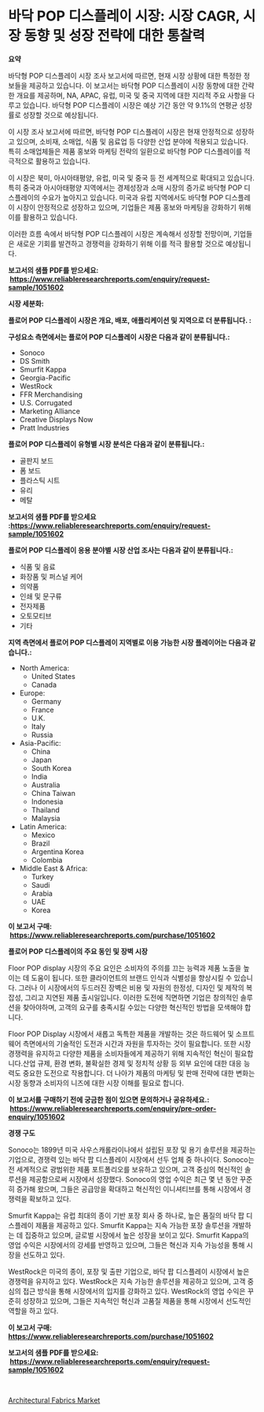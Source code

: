 <p><h1>바닥 POP 디스플레이 시장: 시장 CAGR, 시장 동향 및 성장 전략에 대한 통찰력</h1></p><p><strong>요약</strong></p>
<p><p>바닥형 POP 디스플레이 시장 조사 보고서에 따르면, 현재 시장 상황에 대한 특정한 정보들을 제공하고 있습니다. 이 보고서는 바닥형 POP 디스플레이 시장 동향에 대한 간략한 개요를 제공하며, NA, APAC, 유럽, 미국 및 중국 지역에 대한 지리적 주요 사항을 다루고 있습니다. 바닥형 POP 디스플레이 시장은 예상 기간 동안 약 9.1%의 연평균 성장률로 성장할 것으로 예상됩니다.</p><p>이 시장 조사 보고서에 따르면, 바닥형 POP 디스플레이 시장은 현재 안정적으로 성장하고 있으며, 소비재, 소매업, 식품 및 음료업 등 다양한 산업 분야에 적용되고 있습니다. 특히 소매업체들은 제품 홍보와 마케팅 전략의 일환으로 바닥형 POP 디스플레이를 적극적으로 활용하고 있습니다.</p><p>이 시장은 북미, 아시아태평양, 유럽, 미국 및 중국 등 전 세계적으로 확대되고 있습니다. 특히 중국과 아시아태평양 지역에서는 경제성장과 소매 시장의 증가로 바닥형 POP 디스플레이의 수요가 높아지고 있습니다. 미국과 유럽 지역에서도 바닥형 POP 디스플레이 시장이 안정적으로 성장하고 있으며, 기업들은 제품 홍보와 마케팅을 강화하기 위해 이를 활용하고 있습니다.</p><p>이러한 흐름 속에서 바닥형 POP 디스플레이 시장은 계속해서 성장할 전망이며, 기업들은 새로운 기회를 발견하고 경쟁력을 강화하기 위해 이를 적극 활용할 것으로 예상됩니다.</p></p>
<p><strong>보고서의 샘플 PDF를 받으세요: &nbsp;<a href="https://www.reliableresearchreports.com/enquiry/request-sample/1051602">https://www.reliableresearchreports.com/enquiry/request-sample/1051602</a></strong></p>
<p><strong>시장 세분화:</strong></p>
<p><strong> 플로어 POP 디스플레이 시장은 개요, 배포, 애플리케이션 및 지역으로 더 분류됩니다. :</strong></p>
<p><strong>구성요소 측면에서는 플로어 POP 디스플레이 시장은 다음과 같이 분류됩니다.:</strong></p>
<p><ul><li>Sonoco</li><li>DS Smith</li><li>Smurfit Kappa</li><li>Georgia-Pacific</li><li>WestRock</li><li>FFR Merchandising</li><li>U.S. Corrugated</li><li>Marketing Alliance</li><li>Creative Displays Now</li><li>Pratt Industries</li></ul></p>
<p><strong> 플로어 POP 디스플레이 유형별 시장 분석은 다음과 같이 분류됩니다.:</strong></p>
<p><ul><li>골판지 보드</li><li>폼 보드</li><li>플라스틱 시트</li><li>유리</li><li>메탈</li></ul></p>
<p><strong>보고서의 샘플 PDF를 받으세요 :<a href="https://www.reliableresearchreports.com/enquiry/request-sample/1051602">https://www.reliableresearchreports.com/enquiry/request-sample/1051602</a></strong></p>
<p><strong> 플로어 POP 디스플레이 응용 분야별 시장 산업 조사는 다음과 같이 분류됩니다.:</strong></p>
<p><ul><li>식품 및 음료</li><li>화장품 및 퍼스널 케어</li><li>의약품</li><li>인쇄 및 문구류</li><li>전자제품</li><li>오토모티브</li><li>기타</li></ul></p>
<p><strong>지역 측면에서 플로어 POP 디스플레이 지역별로 이용 가능한 시장 플레이어는 다음과 같습니다.:</strong></p>
<p><ul>
    <li>
        North America:
        <ul>
            <li>United States</li>
            <li>Canada</li>
        </ul>
    </li>
    <li>
        Europe:
        <ul>
            <li>Germany</li>
            <li>France</li>
            <li>U.K.</li>
            <li>Italy</li>
            <li>Russia</li>
        </ul>
    </li>
    <li>
        Asia-Pacific:
        <ul>
            <li>China</li>
            <li>Japan</li>
            <li>South Korea</li>
            <li>India</li>
            <li>Australia</li>
            <li>China Taiwan</li>
            <li>Indonesia</li>
            <li>Thailand</li>
            <li>Malaysia</li>
        </ul>
    </li>
    <li>
        Latin America:
        <ul>
            <li>Mexico</li>
            <li>Brazil</li>
            <li>Argentina Korea</li>
            <li>Colombia</li>
        </ul>
    </li>
    <li>
        Middle East & Africa:
        <ul>
            <li>Turkey</li>
            <li>Saudi</li>
            <li>Arabia</li>
            <li>UAE</li>
            <li>Korea</li>
        </ul>
    </li>
    </ul></p>
<p><strong>이 보고서 구매: &nbsp;<a href="https://www.reliableresearchreports.com/purchase/1051602">https://www.reliableresearchreports.com/purchase/1051602</a></strong></p>
<p><strong>플로어 POP 디스플레이의 주요 동인 및 장벽 시장</strong></p>
<p><p>Floor POP display 시장의 주요 요인은 소비자의 주의를 끄는 능력과 제품 노출을 높이는 데 도움이 됩니다. 또한 클라이언트의 브랜드 인식과 식별성을 향상시킬 수 있습니다. 그러나 이 시장에서의 두드러진 장벽은 비용 및 자원의 한정성, 디자인 및 제작의 복잡성, 그리고 지연된 제품 출시일입니다. 이러한 도전에 직면하면 기업은 창의적인 솔루션을 찾아야하며, 고객의 요구를 충족시킬 수있는 다양한 혁신적인 방법을 모색해야 합니다.</p><p>Floor POP Display 시장에서 새롭고 독특한 제품을 개발하는 것은 하드웨어 및 소프트웨어 측면에서의 기술적인 도전과 시간과 자원을 투자하는 것이 필요합니다. 또한 시장 경쟁력을 유지하고 다양한 제품을 소비자들에게 제공하기 위해 지속적인 혁신이 필요합니다.산업 규제, 환경 변화, 불확실한 경제 및 정치적 상황 등 외부 요인에 대한 대응 능력도 중요한 도전으로 작용합니다. 더 나아가 제품의 마케팅 및 판매 전략에 대한 변화는 시장 동향과 소비자의 니즈에 대한 시장 이해를 필요로 합니다.</p></p>
<p><strong>이 보고서를 구매하기 전에 궁금한 점이 있으면 문의하거나 공유하세요.: &nbsp;<a href="https://www.reliableresearchreports.com/enquiry/pre-order-enquiry/1051602">https://www.reliableresearchreports.com/enquiry/pre-order-enquiry/1051602</a></strong></p>
<p><strong>경쟁 구도</strong></p>
<p><p>Sonoco는 1899년 미국 사우스캐롤라이나에서 설립된 포장 및 용기 솔루션을 제공하는 기업으로, 경쟁력 있는 바닥 팝 디스플레이 시장에서 선두 업체 중 하나이다. Sonoco는 전 세계적으로 광범위한 제품 포트폴리오를 보유하고 있으며, 고객 중심의 혁신적인 솔루션을 제공함으로써 시장에서 성장했다. Sonoco의 영업 수익은 최근 몇 년 동안 꾸준히 증가해 왔으며, 그들은 공급망을 확대하고 혁신적인 이니셔티브를 통해 시장에서 경쟁력을 확보하고 있다.</p><p>Smurfit Kappa는 유럽 최대의 종이 기반 포장 회사 중 하나로, 높은 품질의 바닥 팝 디스플레이 제품을 제공하고 있다. Smurfit Kappa는 지속 가능한 포장 솔루션을 개발하는 데 집중하고 있으며, 글로벌 시장에서 높은 성장을 보이고 있다. Smurfit Kappa의 영업 수익은 시장에서의 강세를 반영하고 있으며, 그들은 혁신과 지속 가능성을 통해 시장을 선도하고 있다.</p><p>WestRock은 미국의 종이, 포장 및 출판 기업으로, 바닥 팝 디스플레이 시장에서 높은 경쟁력을 유지하고 있다. WestRock은 지속 가능한 솔루션을 제공하고 있으며, 고객 중심의 접근 방식을 통해 시장에서의 입지를 강화하고 있다. WestRock의 영업 수익은 꾸준히 성장하고 있으며, 그들은 지속적인 혁신과 고품질 제품을 통해 시장에서 선도적인 역할을 하고 있다.</p></p>
<p><strong>이 보고서 구매: &nbsp; <a href="https://www.reliableresearchreports.com/purchase/1051602">https://www.reliableresearchreports.com/purchase/1051602</a></strong></p>
<p><strong>보고서의 샘플 PDF를 받으세요: &nbsp;<a href="https://www.reliableresearchreports.com/enquiry/request-sample/1051602">https://www.reliableresearchreports.com/enquiry/request-sample/1051602</a></strong><strong></strong></p>
<p>&nbsp;</p>
<p><p><a href="https://noble-drawer-34c.notion.site/Architectural-Fabrics-Market-Analysis-and-Market-Size-Global-Industry-Overview-Market-Segmentation-19b03906d2c54cf08dd3e0d63d6b1a33">Architectural Fabrics Market</a></p></p>